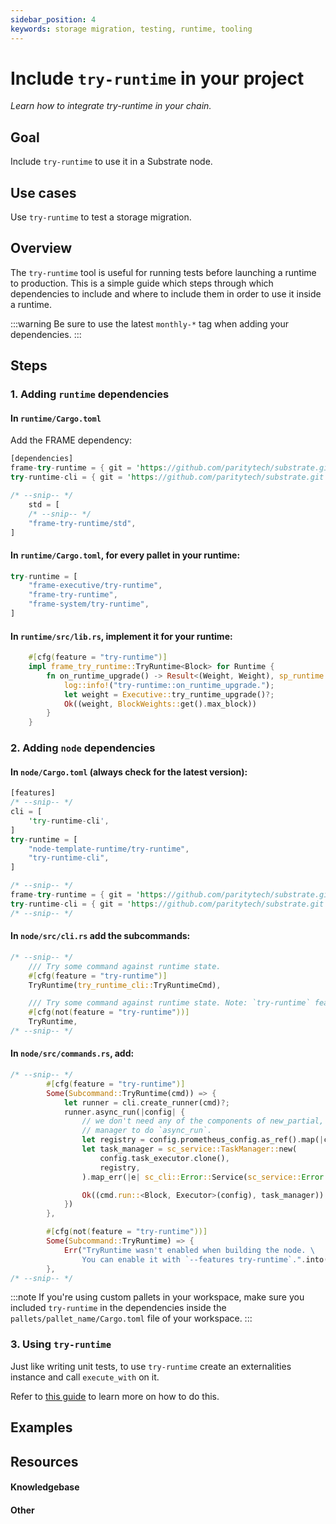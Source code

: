 ```yaml
---
sidebar_position: 4
keywords: storage migration, testing, runtime, tooling
---
```


# Include `try-runtime` in your project
_Learn how to integrate try-runtime in your chain._

## Goal

Include `try-runtime` to use it in a Substrate node.

## Use cases

Use `try-runtime` to test a storage migration.


## Overview
The `try-runtime` tool is useful for running tests before launching a runtime to production. This is a simple guide 
which steps through which dependencies to include and where to include them in order to use it inside a runtime. 

:::warning
Be sure to use the latest `monthly-*` tag when adding your dependencies.
:::

## Steps

### 1. Adding `runtime` dependencies

#### In `runtime/Cargo.toml`

Add the FRAME dependency:

```rust
[dependencies]
frame-try-runtime = { git = 'https://github.com/paritytech/substrate.git', tag = 'monthly-2021-07', optional = true }
try-runtime-cli = { git = 'https://github.com/paritytech/substrate.git', tag = 'monthly-2021-07', optional = true }    

/* --snip-- */
    std = [
    /* --snip-- */
    "frame-try-runtime/std",
]
```

#### In `runtime/Cargo.toml`, for every pallet in your runtime:

```rust
try-runtime = [
	"frame-executive/try-runtime",
	"frame-try-runtime",
	"frame-system/try-runtime",
]
```

#### In `runtime/src/lib.rs`, implement it for your runtime:

```rust
    #[cfg(feature = "try-runtime")]
	impl frame_try_runtime::TryRuntime<Block> for Runtime {
		fn on_runtime_upgrade() -> Result<(Weight, Weight), sp_runtime::RuntimeString> {
			log::info!("try-runtime::on_runtime_upgrade.");
			let weight = Executive::try_runtime_upgrade()?;
			Ok((weight, BlockWeights::get().max_block))
		}
	}
```

### 2. Adding `node` dependencies

#### In `node/Cargo.toml` (always check for the latest version):

```rust
[features]
/* --snip-- */
cli = [
    'try-runtime-cli',
]
try-runtime = [
    "node-template-runtime/try-runtime",
    "try-runtime-cli",
]

/* --snip-- */
frame-try-runtime = { git = 'https://github.com/paritytech/substrate.git', tag = 'monthly-2021-07', optional = true }
try-runtime-cli = { git = 'https://github.com/paritytech/substrate.git', tag = 'monthly-2021-07', optional = true }
/* --snip-- */

```

#### In `node/src/cli.rs` add the subcommands:

```rust
/* --snip-- */
    /// Try some command against runtime state.
	#[cfg(feature = "try-runtime")]
	TryRuntime(try_runtime_cli::TryRuntimeCmd),

	/// Try some command against runtime state. Note: `try-runtime` feature must be enabled.
	#[cfg(not(feature = "try-runtime"))]
	TryRuntime,
/* --snip-- */
```

#### In `node/src/commands.rs`, add:

```rust
/* --snip-- */
        #[cfg(feature = "try-runtime")]
		Some(Subcommand::TryRuntime(cmd)) => {
			let runner = cli.create_runner(cmd)?;
			runner.async_run(|config| {
				// we don't need any of the components of new_partial, just a runtime, or a task
				// manager to do `async_run`.
				let registry = config.prometheus_config.as_ref().map(|cfg| &cfg.registry);
				let task_manager = sc_service::TaskManager::new(
					config.task_executor.clone(),
					registry,
				).map_err(|e| sc_cli::Error::Service(sc_service::Error::Prometheus(e)))?;

				Ok((cmd.run::<Block, Executor>(config), task_manager))
			})
		},

		#[cfg(not(feature = "try-runtime"))]
		Some(Subcommand::TryRuntime) => {
			Err("TryRuntime wasn't enabled when building the node. \
				You can enable it with `--features try-runtime`.".into())
		},
/* --snip-- */
```

:::note
If you're using custom pallets in your workspace, make sure you included 
`try-runtime` in the dependencies inside the `pallets/pallet_name/Cargo.toml` file of your workspace.
:::

### 3. Using `try-runtime`

Just like writing unit tests, to use `try-runtime` create an externalities instance and call `execute_with` on it. 

Refer to [this guide](/todo) to learn more on how to do this.

## Examples

## Resources
#### Knowledgebase

#### Other

[tryruntime-api-rustdocs]: https://crates.parity.io/frame_try_runtime/trait.TryRuntime.html



